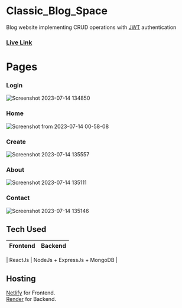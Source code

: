 # Classic_Blog_Space
Blog website implementing CRUD operations with <a href="https://en.wikipedia.org/wiki/JSON_Web_Token">JWT</a> authentication

### <a href="https://classic-blog-space.netlify.app">Live Link</a>

# Pages

### Login
![Screenshot 2023-07-14 134850](https://github.com/PuspenduGit/Classic_Blog_Space/assets/77235824/5ab7d493-6079-445d-bed3-760f85b64b0a)

### Home
![Screenshot from 2023-07-14 00-58-08](https://github.com/PuspenduGit/Classic_Blog_Space/assets/77235824/c07f40dc-3948-4484-8ea5-830ffa17aae4)

### Create
![Screenshot 2023-07-14 135557](https://github.com/PuspenduGit/Classic_Blog_Space/assets/77235824/0676dd7f-4be4-445a-8db3-fe43153e69a9)

### About
![Screenshot 2023-07-14 135111](https://github.com/PuspenduGit/Classic_Blog_Space/assets/77235824/217f8161-0ee7-413d-8776-e3e7d86a2a98)

### Contact
![Screenshot 2023-07-14 135146](https://github.com/PuspenduGit/Classic_Blog_Space/assets/77235824/f5b603d4-36c8-4b39-911f-94dc1951c93d)

## Tech Used 
| Frontend | Backend |
--- | ---

| ReactJs | NodeJs + ExpressJs + MongoDB |

## Hosting 
<a href="https://www.netlify.com/">Netlify</a> for Frontend. <br>
<a href="https://render.com/">Render</a> for Backend.
